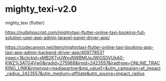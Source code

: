 # mighty_texi-v2.0
mighty_texi (flutter)

https://nullphpscript.com/mightytaxi-flutter-online-taxi-booking-full-solution-user-app-admin-laravel-panel-driver-app/

https://codecanyon.net/item/mightytaxi-flutter-online-taxi-booking-app-taxi-app-admin-backend-driver-app/40977853?irgwc=1&clickid=xMB2KTyUWxyNWBMUqJWjOS0VUkA0-KWZ%3ATG4Vw0&iradid=275988&irpid=2423557&iradtype=ONLINE_TRACKING_LINK&irmptype=mediapartner&mp_value1=&utm_campaign=af_impact_radius_2423557&utm_medium=affiliate&utm_source=impact_radius
